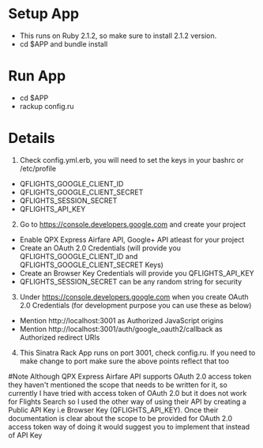 # Setup App
 - This runs on Ruby 2.1.2, so make sure to install 2.1.2 version.
 - cd $APP and bundle install

# Run App
 - cd $APP
 - rackup config.ru
 
# Details
 1. Check config.yml.erb, you will need to set the keys in your bashrc or /etc/profile
  - QFLIGHTS_GOOGLE_CLIENT_ID
  - QFLIGHTS_GOOGLE_CLIENT_SECRET
  - QFLIGHTS_SESSION_SECRET
  - QFLIGHTS_API_KEY
 2. Go to https://console.developers.google.com and create your project
  - Enable QPX Express Airfare API, Google+ API atleast for your project 
  - Create an OAuth 2.0 Credentials (will provide you QFLIGHTS_GOOGLE_CLIENT_ID and QFLIGHTS_GOOGLE_CLIENT_SECRET Keys)
  - Create an Browser Key Credentials will provide you QFLIGHTS_API_KEY
  - QFLIGHTS_SESSION_SECRET can be any random string for security
 3. Under https://console.developers.google.com when you create OAuth 2.0 Credentials (for development purpose you can use these as below)
  - Mention http://localhost:3001 as Authorized JavaScript origins
  - Mention http://localhost:3001/auth/google_oauth2/callback as Authorized redirect URIs
 4. This Sinatra Rack App runs on port 3001, check config.ru. If you need to make change to port make sure the above points reflect that too

#Note
  Although QPX Express Airfare API supports OAuth 2.0 access token they haven't mentioned the scope that needs to be written for it, so currently I have tried with access token of OAuth 2.0 but it does not work for Flights Search so I used the other way of using their API by creating a Public API Key i.e Browser Key (QFLIGHTS_API_KEY). Once their documentation is clear about the scope to be provided for OAuth 2.0 access token way of doing it would suggest you to implement that instead of API Key
